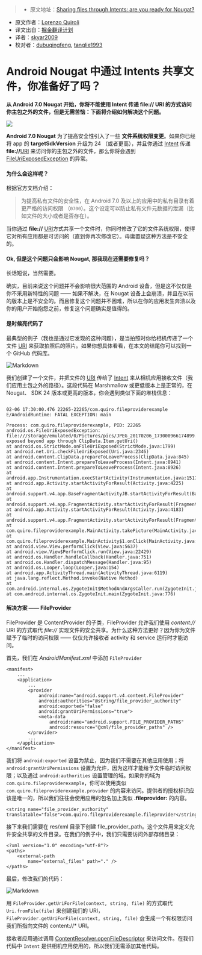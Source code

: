 > * 原文地址：[Sharing files through Intents: are you ready for Nougat?](https://medium.com/@quiro91/sharing-files-though-intents-are-you-ready-for-nougat-70f7e9294a0b#.8d2johavz)
* 原文作者：[Lorenzo Quiroli](https://medium.com/@quiro91?source=post_header_lockup)
* 译文出自：[掘金翻译计划](https://github.com/xitu/gold-miner)
* 译者：[skyar2009](https://github.com/skyar2009)
* 校对者：[dubuqingfeng](https://github.com/dubuqingfeng), [tanglie1993](https://github.com/tanglie1993)

# Android Nougat 中通过 Intents 共享文件，你准备好了吗？

**从 Android 7.0 Nougat 开始，你将不能使用 Intent 传递 file:// URI 的方式访问你主包之外的文件，但是无需苦恼：下面将介绍如何解决这个问题。**

<img class="progressiveMedia-noscript js-progressiveMedia-inner" src="https://cdn-images-1.medium.com/max/800/1*OlPkbZzZ4fNdrPNcewWAlA.jpeg">

**Android 7.0 Nougat** 为了提高安全性引入了一些 **文件系统权限变更**。如果你已经将 app 的 **targetSdkVersion** 升级为 24 （或者更高），并且你通过 [Intent](https://developer.android.com/reference/android/content/Intent.html) 传递 **file://**[URI](https://developer.android.com/reference/android/net/Uri.html) 来访问你的主包之外的文件，那么你将会遇到 [FileUriExposedException](https://developer.android.com/reference/android/os/FileUriExposedException.html) 的异常。

#### 为什么会这样呢？ ####

根据官方文档介绍：

> 为提高私有文件的安全性，在 Android 7.0 及以上的应用中的私有目录有着更严格的访问权限 （`0700`）。这个设定可以防止私有文件元数据的泄漏（比如文件的大小或者是否存在）。

当你通过 **file://** [URI](https://developer.android.com/reference/android/net/Uri.html)方式共享一个文件时，你同时修改了它的文件系统权限，使得它对所有应用都是可访问的（直到你再次修改它）。毋庸置疑这种方法是不安全的。

#### Ok, 但是这个问题只会影响 Nougat, 那我现在还需要修复吗？ ####

长话短说，当然需要。

确实，目前来说这个问题并不会影响很大范围的 Android 设备，但是这不仅仅是你不采用新特性的问题 —— 如果不解决，在 Nougat 设备上会崩溃，并且在以前的版本上是不安全的。而且修复这个问题并不困难，所以在你的应用发生奔溃以及你的用户开始抱怨之前，修复这个问题确实是值得的。

#### 是时候亮代码了 ####

最典型的例子（我也是通过它发现的这种问题），是当拍照时你给相机传递了一个文件 [URI](https://developer.android.com/reference/android/net/Uri.html) 来获取拍照后的照片。如果你想具体看看，在本文的结尾你可以找到一个 GitHub 代码库。

![Markdown](http://p1.bqimg.com/1949/46be5570af09f88d.png)

我们创建了一个文件，并把文件的 [URI](https://developer.android.com/reference/android/net/Uri.html) 传给了 [Intent](https://developer.android.com/reference/android/content/Intent.html) 来从相机应用接收文件（我们应用主包之外的路径）。这段代码在 Marshmallow 或更低版本上是正常的，在 Nougat、 SDK 24 版本或更高的版本，你会遇到类似下面的堆栈信息：

```

02-06 17:30:00.476 22265-22265/com.quiro.fileproviderexample E/AndroidRuntime: FATAL EXCEPTION: main

Process: com.quiro.fileproviderexample, PID: 22265
android.os.FileUriExposedException: file:///storage/emulated/0/Pictures/pics/JPEG_20170206_173000966174899.jpg exposed beyond app through ClipData.Item.getUri()
at android.os.StrictMode.onFileUriExposed(StrictMode.java:1799)
at android.net.Uri.checkFileUriExposed(Uri.java:2346)
at android.content.ClipData.prepareToLeaveProcess(ClipData.java:845)
at android.content.Intent.prepareToLeaveProcess(Intent.java:8941)
at android.content.Intent.prepareToLeaveProcess(Intent.java:8926)
at android.app.Instrumentation.execStartActivity(Instrumentation.java:1517)
at android.app.Activity.startActivityForResult(Activity.java:4225)
at android.support.v4.app.BaseFragmentActivityJB.startActivityForResult(BaseFragmentActivityJB.java:50)
at android.support.v4.app.FragmentActivity.startActivityForResult(FragmentActivity.java:79)
at android.app.Activity.startActivityForResult(Activity.java:4183)
at android.support.v4.app.FragmentActivity.startActivityForResult(FragmentActivity.java:859)
at com.quiro.fileproviderexample.MainActivity.takePicture(MainActivity.java:70)
at com.quiro.fileproviderexample.MainActivity$1.onClick(MainActivity.java:42)
at android.view.View.performClick(View.java:5637)
at android.view.View$PerformClick.run(View.java:22429)
at android.os.Handler.handleCallback(Handler.java:751)
at android.os.Handler.dispatchMessage(Handler.java:95)
at android.os.Looper.loop(Looper.java:154)
at android.app.ActivityThread.main(ActivityThread.java:6119)
at java.lang.reflect.Method.invoke(Native Method)
at com.android.internal.os.ZygoteInit$MethodAndArgsCaller.run(ZygoteInit.java:886)
at com.android.internal.os.ZygoteInit.main(ZygoteInit.java:776)                                                                                  
```

#### 解决方案 —— FileProvider ####

FileProvider 是 ContentProvider 的子类，FileProvider 允许我们使用 *content://* URI 的方式取代 *file://* 实现文件的安全共享。为什么这种方法更好？因为你为文件赋予了临时的访问权限 —— 仅仅允许接收者 activity 和 service 运行时才能访问。

首先，我们在 *AndroidManifest.xml* 中添加 `FileProvider`

```
<manifest>
    ...
    <application>
        ...
        <provider
            android:name="android.support.v4.content.FileProvider"
            android:authorities="@string/file_provider_authority"
            android:exported="false"
            android:grantUriPermissions="true">
            <meta-data
                android:name="android.support.FILE_PROVIDER_PATHS"
                android:resource="@xml/file_provider_paths" />
        </provider>
        ...
    </application>
</manifest>
```

我们将 `android:exported` 设置为禁止，因为我们不需要在其他应用使用；将 `android:grantUriPermissions` 设置为允许，因为这样才能给予文件临时访问权限；以及通过 `android:authorities` 设置管理的域。如果你的域为 `com.quiro.fileproviderexample`，你可以使用类似 `com.quiro.fileproviderexample.provider` 的内容来访问。提供者的授权标识应该是唯一的，所以我们往往会使用应用的包名加上类似 **.fileprovider:** 的内容。

```
<string name="file_provider_authority" 
translatable="false">com.quiro.fileproviderexample.fileprovider</string>
```

接下来我们需要在 res/xml 目录下创建 file_provider_path。这个文件用来定义允许安全共享的文件目录。在我们的例子中，我们只需要访问外部存储目录：

```
<?xml version="1.0" encoding="utf-8"?>
<paths>
    <external-path
        name="external_files" path="." />
</paths>
```

最后，修改我们的代码：

![Markdown](http://p1.bqimg.com/1949/2d62a56e6e9d8909.png)

用 `FileProvider.getUriForFile(context, string, file)` 的方式取代 `Uri.fromFile(file)` 来创建我们的 URI，`FileProvider.getUriForFile(context, string, file)` 会生成一个有权限访问我们所指向文件的 content://* URI。

接收者应用通过调用 [ContentResolver.openFileDescriptor](https://developer.android.com/reference/android/content/ContentResolver.html#openFileDescriptor%28android.net.Uri,%20java.lang.String%29) 来访问文件。在我们代码中 `Intent` 是供相机应用使用的，所以我们无需添加其他代码。
